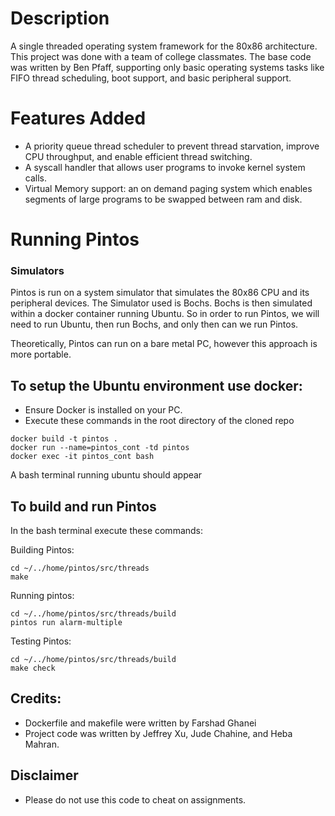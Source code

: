 # Description
A single threaded operating system framework for the 80x86 architecture. This project was done with a team of college classmates. The base code was written by Ben Pfaff, supporting only basic operating systems tasks like FIFO thread scheduling, boot support, and basic peripheral support. 

# Features Added
* A priority queue thread scheduler to prevent thread starvation, improve CPU throughput, and enable efficient thread switching.
* A syscall handler that allows user programs to invoke kernel system calls.
* Virtual Memory support: an on demand paging system which enables segments of large programs to be swapped between ram and disk.

# Running Pintos

### Simulators
Pintos is run on a system simulator that simulates the 80x86 CPU and its peripheral devices. The Simulator used is Bochs. Bochs is then simulated within a docker container running Ubuntu.
So in order to run Pintos, we will need to run Ubuntu, then run Bochs, and only then can we run Pintos. 

Theoretically, Pintos can run on a bare metal PC, however this approach is more portable.

## To setup the Ubuntu environment use docker:
* Ensure Docker is installed on your PC.
* Execute these commands in the root directory of the cloned repo 
```
docker build -t pintos .
docker run --name=pintos_cont -td pintos
docker exec -it pintos_cont bash
```
A bash terminal running ubuntu should appear

## To build and run Pintos
In the bash terminal execute these commands:

Building Pintos:
```
cd ~/../home/pintos/src/threads
make
```
Running pintos:
```
cd ~/../home/pintos/src/threads/build
pintos run alarm-multiple
```

Testing Pintos:
```
cd ~/../home/pintos/src/threads/build
make check
```

## Credits:
* Dockerfile and makefile were written by Farshad Ghanei
* Project code was written by Jeffrey Xu, Jude Chahine, and Heba Mahran.

## Disclaimer
* Please do not use this code to cheat on assignments.
